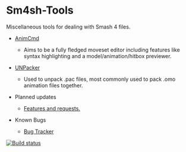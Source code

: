 Sm4sh-Tools
===========

Miscellaneous tools for dealing with Smash 4 files.

- [AnimCmd](https://github.com/Sammi-Husky/Sm4sh-Tools/tree/master/AnimCmd)
  - Aims to be a fully fledged moveset editor including features like syntax highlighting and a model/animation/hitbox previewer.

- [UNPacker](https://github.com/Sammi-Husky/Sm4sh-Tools/tree/master/unPACKer)
  - Used to unpack .pac files, most commonly used to pack .omo animation files together.


- Planned updates
  - [Features and requests.](https://github.com/Sammi-Husky/Sm4sh-Tools/issues?q=is%3Aopen+is%3Aissue+label%3Aenhancement)

- Known Bugs
  - [Bug Tracker](http://www.github.com/sammi-husky/sm4sh-tools/issues)

[![Build status](https://ci.appveyor.com/api/projects/status/e6q6vbdgjs4eoop5?svg=true)](https://ci.appveyor.com/project/Sammi-Husky/sm4sh-tools)
